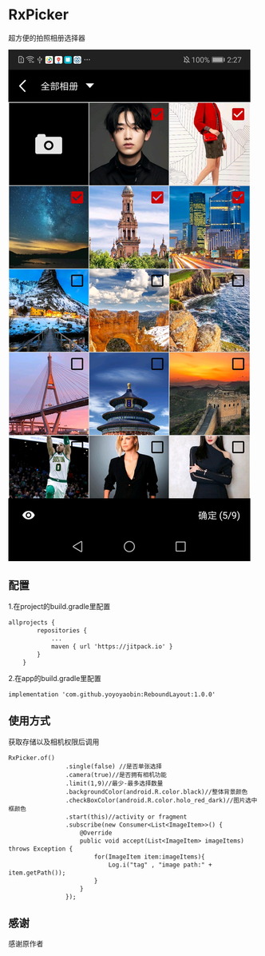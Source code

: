 # RxPicker
超方便的拍照相册选择器

![image](https://github.com/yoyoyaobin/RxPicker/blob/master/app/src/main/assets/1.jpg)

## 配置
1.在project的build.gradle里配置
```
allprojects {
		repositories {
			...
			maven { url 'https://jitpack.io' }
		}
	}
```
2.在app的build.gradle里配置
```
implementation 'com.github.yoyoyaobin:ReboundLayout:1.0.0'
```

## 使用方式
获取存储以及相机权限后调用
```
RxPicker.of()
                .single(false) //是否单张选择
                .camera(true)//是否拥有相机功能
                .limit(1,9)//最少-最多选择数量
                .backgroundColor(android.R.color.black)//整体背景颜色
                .checkBoxColor(android.R.color.holo_red_dark)//图片选中框颜色
                .start(this)//activity or fragment
                .subscribe(new Consumer<List<ImageItem>>() {
                    @Override
                    public void accept(List<ImageItem> imageItems) throws Exception {
                        for(ImageItem item:imageItems){
                            Log.i("tag" , "image path:" + item.getPath());
                        }
                    }
                });
```

## 感谢
感谢原作者
